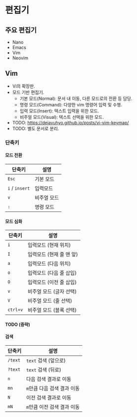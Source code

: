 # 편집기
## 주요 편집기
* Nano
* Emacs
* Vim
* Neovim
## Vim
* Vi의 확장판.
* 모드 기반 편집기.
  * 기본 모드(Normal): 문서 내 이동, 다른 모드로의 전환 등 담당.
  * 명령 모드(Command): 다양한 vim 명령어 입력 및 수행.
  * 입력 모드(Insert): 텍스트 입력을 위한 모드.
  * 비주얼 모드(Visual): 텍스트 선택을 위한 모드.
* TODO: https://dejavuhyo.github.io/posts/vi-vim-keymap/
* TODO: 별도 문서로 분리.
### 단축키
#### 모드 전환
| 단축키 | 설명 |
| --- | --- |
| `Esc` | 기본 모드 |
| `i` / `insert` | 입력모드 |
| `v` | 비주얼 모드 |
| `:` | 명령 모드 |
#### 모드 심화
| 단축키 | 설명 |
| --- | --- |
| `i` | 입력모드 (현재 위치) |
| `I` | 입력모드 (현재 줄 맨 앞) |
| `a` | 입력모드 (다음 위치) |
| `o` | 입력모드 (다음 줄 삽입) |
| `O` | 입력모드 (이전 줄 삽입) |
| `v` | 비주얼 모드 (글자 선택) |
| `V` | 비주얼 모드 (줄 선택) |
| `ctrl+v` | 비주얼 모드 (블록 선택) |
#### TODO (중략)
#### 검색
| 단축키 | 설명 |
| --- | --- |
| `/text` | `text` 검색 (앞으로) |
| `?text` | `text` 검색 (뒤로) |
| `n` | 다음 검색 결과로 이동 |
| `mn`| `m`만큼 다음 검색 결과 이동 |
| `N` | 이전 검색 결과로 이동 |
| `mN` | `m`만큼 이전 검색 결과 이동 |